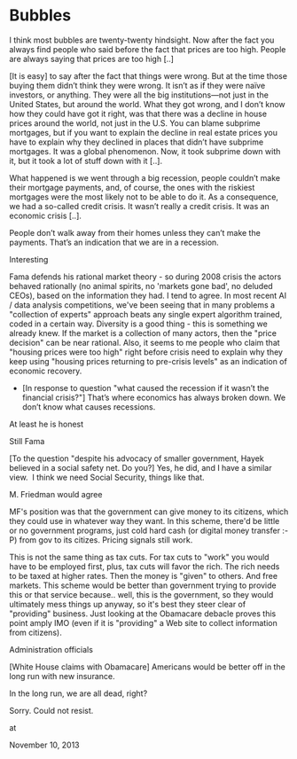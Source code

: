 # Bubbles
I think most bubbles are twenty-twenty hindsight. Now after the fact you always find people who said before the fact that prices are too high. People are always saying that prices are too high [..]

[It is easy] to say after the fact that things were wrong. But at 
the time those buying them didn’t think they were wrong. It isn’t as if 
they were naïve investors, or anything. They were all the big 
institutions—not just in the United States, but around the world. What 
they got wrong, and I don’t know how they could have got it right, was 
that there was a decline in house prices around the world, not just in 
the U.S. You can blame subprime mortgages, but if you want to explain 
the decline in real estate prices you have to explain why they declined 
in places that didn’t have subprime mortgages. It was a global 
phenomenon. Now, it took subprime down with it, but it took a lot of 
stuff down with it [..].


What happened is we went through a big recession, people couldn’t make 
their mortgage payments, and, of course, the ones with the riskiest 
mortgages were the most likely not to be able to do it.  As a 
consequence, we had a so-called credit crisis. It wasn’t really a credit
 crisis. It was an economic crisis [..].

People don’t walk away from their homes unless they can’t make the payments. That’s an indication that we are in a recession.

Interesting

Fama defends his rational market theory - so during 2008 crisis the actors behaved rationally (no animal spirits, no 'markets gone bad', no deluded CEOs), based on the information they had. I tend to agree. In most recent AI / data analysis competitions, we've been seeing that in many problems a "collection of experts" approach beats any single expert algorithm trained, coded in a certain way. Diversity is a good thing - this is something we already knew. If the market is a collection of many actors, then  the "price decision" can be near rational. Also, it seems to me people who claim that "housing prices were too high" right before crisis need to explain why they keep using "housing prices returning to pre-crisis levels" as an indication of economic recovery. 

* [In response to question "what caused the recession if it wasn’t the financial crisis?"] That’s where economics has always broken down. We don’t know what causes recessions. 

At least he is honest

Still Fama

[To the question "despite his advocacy of smaller government, Hayek believed in a social safety net. Do you?] Yes, he did, and I have a similar view.  I think we need Social Security, things like that. 

M. Friedman would agree 

MF's position was that the government can give money to its citizens, which they could use in whatever way they want. In this scheme, there'd be little or no government programs, just  cold hard cash (or digital money transfer :-P) from gov to its citizes. Pricing signals still work.  

This is not the same thing as tax cuts. For tax cuts to "work" you would have to be employed first, plus, tax cuts will favor the rich. The rich needs to be taxed at higher rates. Then the money is "given" to others. And free markets. This scheme would be better than government trying to provide this or that service because.. well, this is the government, so they would ultimately mess things up anyway, so it's best they steer clear of "providing" business. Just looking at the Obamacare debacle proves this point amply IMO (even if it is "providing" a Web site to collect information from citizens).

Administration officials

[White House claims with Obamacare] Americans would be better off in the long 
run with new insurance.

In the long run, we are all dead, right? 

Sorry. Could not resist.








at

November 10, 2013















